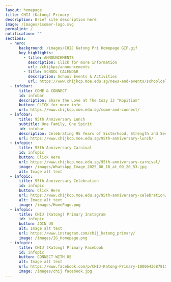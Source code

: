 ```yaml
---
layout: homepage
title: CHIJ (Katong) Primary
description: Brief site description here
image: /images/isomer-logo.svg
permalink: /
notification: ""
sections:
  - hero:
      background: /images/CHIJ Katong Pri Homepage GIF.gif
      key_highlights:
        - title: ANNOUNCEMENTS
          description: Click for more information
          url: /chijkps/announcements
        - title: SCHOOL CALENDAR
          description: School Events & Activities
          url: https://www.chijkcp.moe.edu.sg/news-and-events/schoolcalendar/
  - infobar:
      title: COME & CONNECT
      id: infobar
      description: Share the Love at The Cozy IJ "Kopitiam"
      button: CLICK for more info
      url: https://www.chijkcp.moe.edu.sg/come-and-connect/
  - infobar:
      title: 95th Anniversary Lunch
      subtitle: One Family, One Spirit
      id: infobar
      description: Celebrating 95 Years of Sisterhood, Strength and Service
      url: https://www.chijkcp.moe.edu.sg/95th-anniversary-lunch/
  - infopic:
      title: 95th Anniversary Carnival
      id: infopic
      button: Click Here
      url: https://www.chijkcp.moe.edu.sg/95th-anniversary-carnival/
      image: /images/WhatsApp_Image_2025_08_18_at_09_20_53.jpg
      alt: Image alt text
  - infopic:
      title: 95th Anniversary Celebration
      id: infopic
      button: Click Here
      url: https://www.chijkcp.moe.edu.sg/95th-anniversary-celebration/
      alt: Image alt text
      image: /images/HomePage.png
  - infopic:
      title: CHIJ (Katong) Primary Instagram
      id: infopic
      button: JOIN US
      alt: Image alt text
      url: https://www.instagram.com/chij_katong_primary/
      image: /images/IG_Homepage.png
  - infopic:
      title: CHIJ (Katong) Primary Facebook
      id: infopic
      button: CONNECT WITH US
      alt: Image alt text
      url: https://www.facebook.com/p/CHIJ-Katong-Primary-100064368781577/
      image: /images/chij facebook.jpg
---
```

